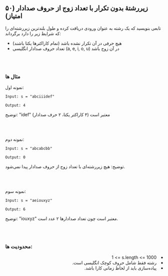 ## زیررشتهٔ بدون تکرار با تعداد زوج از حروف صدادار (۵۰ امتیاز)

تابعی بنویسید که یک رشته به عنوان ورودی دریافت کرده و طول بلندترین زیررشته‌ای را که شرایط زیر را دارد برگرداند:

- هیچ حرفی در آن تکرار نشده باشد (تمام کاراکترها یکتا باشند)
- تعداد حروف صدادار انگلیسی (a, e, i, o, u) در آن زوج باشد

<br/>
<br/>

### مثال ها

نمونه اول:

```
Input: s = "abciiidef"

Output: 4
```

توضیح: "idef" معتبر است (۴ کاراکتر یکتا، ۲ حرف صدادار)

<br/>
<br/>

نمونه دوم:

```
Input: s = "abcabcbb"

Output: 0
```

توضیح: هیچ زیررشته‌ای با تعداد زوج از حروف صدادار پیدا نمی‌شود.

<br/>
<br/>

نمونه سوم:

```
Input: s = "aeiouxyz"

Output: 6
```

توضیح: "iouxyz" معتبر است چون تعداد صدادارها ۲ عدد است.

<br/>
<br/>

### محدودیت ها:

<div dir="rtl">
<li><span dir="ltr">1 <= s.length <= 1000</span></li>
<li>رشته فقط شامل حروف کوچک انگلیسی است.</li>
<li>پیاده‌سازی باید از لحاظ زمانی کارا باشد.</li>
</div>
